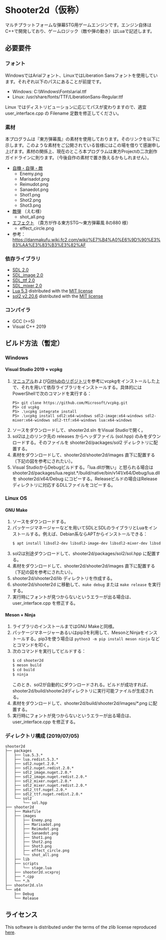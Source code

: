 # Shooter2d（仮称）

マルチプラットフォームな弾幕STG用ゲームエンジンです。エンジン自体はC++で開発しており、ゲームロジック（敵や弾の動き）はLuaで記述します。

## 必要要件

### フォント

WindowsではArialフォント、LinuxではLiberation Sansフォントを使用しています。それぞれ以下のパスにあることが前提です。

- Windows: C:\Windows\Fonts\arial.ttf
- Linux: /usr/share/fonts/TTF/LiberationSans-Regular.ttf

Linux ではディストリビューションに応じてパスが変わりますので、適宜 user_interface.cpp の Filename 定数を修正してください。

### 素材

本プログラムは『東方弾幕風』の素材を使用しております。そのリンクを以下に示します。このような素材をご公開されている皆様にはこの場を借りて感謝申し上げます。素材の関係上、現在のところ本プログラムは東方Projectの二次創作ガイドラインに則ります。（今後自作の素材で置き換えるかもしれません）。

- [自機・自弾・敵](http://coolier.dip.jp/th_up4/index.php?id=6360)
    - Enemy.png
    - Marisadot.png
    - Reimudot.png
    - Sanaedot.png
    - Shot1.png
    - Shot2.png
    - Shot3.png
- [敵弾](http://coolier.dip.jp/th_up3/file/th3_4065.lzh) （えむ様）
    - shot_all.png
- [エフェクト](http://coolier.dip.jp/th_up3/file/th3_7474.lzh) （貴方が作る東方STG～東方弾幕風 8の880 様）
    - effect_circle.png
- 参考：https://danmakufu.wiki.fc2.com/wiki/%E7%B4%A0%E6%9D%90%E3%83%AA%E3%83%B3%E3%82%AF

### 依存ライブラリ

- [SDL 2.0](https://www.libsdl.org/)
- [SDL_image 2.0](https://www.libsdl.org/projects/SDL_image/)
- [SDL_ttf 2.0](https://www.libsdl.org/projects/SDL_ttf/)
- [SDL_mixer 2.0](https://www.libsdl.org/projects/SDL_mixer/)
- [Lua 5.3](https://www.lua.org/) distributed with the [MIT license](https://www.lua.org/license.html)
- [sol2 v2.20.6](https://github.com/ThePhD/sol2) distributed with the [MIT license](https://github.com/ThePhD/sol2/blob/develop/LICENSE.txt)

### コンパイラ

- GCC (>=5)
- Visual C++ 2019

## ビルド方法（暫定）

### Windows

#### Visual Studio 2019 + vcpkg

1. [マニュアル](https://docs.microsoft.com/ja-jp/cpp/build/vcpkg?view=vs-2019)および[GitHubのリポジトリ](https://github.com/microsoft/vcpkg)を参考にvcpkgをインストールした上で、それを用いて依存ライブラリをインストールする。具体的にはPowerShellで次のコマンドを実行する：
    ```
    PS> git clone https://github.com/Microsoft/vcpkg.git
    PS> cd vcpkg
    PS> .\vcpkg integrate install
    PS> .\vcpkg install sdl2:x64-windows sdl2-image:x64-windows sdl2-mixer:x64-windows sdl2-ttf:x64-windows lua:x64-windows
    ```
1. ソースをダウンロードして、shooter2d.sln をVisual Studioで開く。
1. sol2は上のリンク先の releases からヘッダファイル (sol.hpp) のみをダウンロードする。そのファイルを shooter2d/packages/sol2 ディレクトリに配置する。
1. 素材をダウンロードして、shooter2d/shooter2d/images 直下に配置する（下記の図を参考にされたい）。
1. Visual StudioからDebugビルドする。「lua.dllが無い」と怒られる場合は shooter2d/packages/lua.regist.*/build/native/bin/v141/x64/Debug/lua.dll を shooter2d/x64/Debug にコピーする。Releaseビルドの場合はReleaseディレクトリに対応するDLLファイルをコピーする。

### Linux OS

#### GNU Make

1. ソースをダウンロードする。
1. パッケージマネージャーなどを用いてSDLとSDLのライブラリとLuaをインストールする。例えば、Debian系ならAPTからインストールできる：
    ```bash
    $ apt install libsdl2-dev libsdl2-image-dev libsdl2-mixer-dev libsdl2-ttf-dev liblua5.3-dev
    ````
1. sol2は別途ダウンロードして、shooter2d/packages/sol2/sol.hpp に配置する。
1. 素材をダウンロードして、shooter2d/shooter2d/images 直下に配置する（下記の図を参考にされたい）。
1. shooter2d/shooter2d/lib ディレクトリを作成する。
1. shooter2d/shooter2d に移動して、`make debug` または `make release` を実行する。
1. 実行時にフォントが見つからないというエラーが出る場合は、user_interface.cpp を修正する。

#### Meson + Ninja

1. ライブラリのインストールまではGNU Makeと同様。
1. パッケージマネージャーあるいはpip3を利用して、MesonとNinjaをインストールする。pip3を使う場合は `python3 -m pip install meson ninja` などとコマンドを叩く。
1. 次のコマンドを実行してビルドする：
    ```bash
    $ cd shooter2d
    $ meson build
    $ cd build
    $ ninja
    ```
    このとき、sol2が自動的にダウンロードされる。ビルドが成功すれば、shooter2d/build/shooter2dディレクトリに実行可能ファイルが生成される。
1. 素材をダウンロードして、shooter2d/build/shooter2d/images/*.png に配置する。
1. 実行時にフォントが見つからないというエラーが出る場合は、user_interface.cpp を修正する。

### ディレクトリ構成 (2019/07/05)

~~~
shooter2d
├── packages
│   ├── lua.5.3.*
│   ├── lua.redist.5.3.*
│   ├── sdl2.nuget.2.0.*
│   ├── sdl2.nuget.redist.2.0.*
│   ├── sdl2_image.nuget.2.0.*
│   ├── sdl2_image.nuget.redist.2.0.*
│   ├── sdl2_mixer.nuget.2.0.*
│   ├── sdl2_mixer.nuget.redist.2.0.*
│   ├── sdl2_ttf.nuget.2.0.*
│   ├── sdl2_ttf.nuget.redist.2.0.*
│   └── sol2
│       └── sol.hpp
├── shooter2d
│   ├── Makefile
│   ├── images
│   │   ├── Enemy.png
│   │   ├── Marisadot.png
│   │   ├── Reimudot.png
│   │   ├── Sanaedot.png
│   │   ├── Shot1.png
│   │   ├── Shot2.png
│   │   ├── Shot3.png
│   │   ├── effect_circle.png
│   │   └── shot_all.png
│   ├── lib
│   ├── scripts
│   │   └── stage.lua
│   ├── shooter2d.vcxproj
│   ├── *.cpp
│   └── *.h
├── shooter2d.sln
└── x64
    ├── Debug
    └── Release
~~~

## ライセンス

This software is distributed under the terms of the zlib license reproduced [here](LICENSE).
